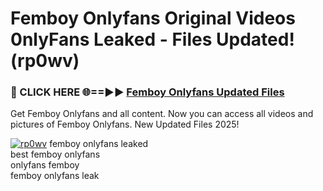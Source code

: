 # Femboy Onlyfans Original Videos 0nlyFans Leaked - Files Updated! (rp0wv)

<h3>🔴 CLICK HERE 🌐==►► <a href="https://tinyurl.com/2jnfzry5" rel="nofollow">Femboy Onlyfans Updated Files</a></h3>

Get Femboy Onlyfans and all content. Now you can access all videos and pictures of Femboy Onlyfans. New Updated Files 2025!

[![rp0wv](https://i.imgur.com/GyGTBgg.gif)](https://tinyurl.com/2jnfzry5)
femboy onlyfans leaked<br>
best femboy onlyfans<br>
onlyfans femboy<br>
femboy onlyfans leak